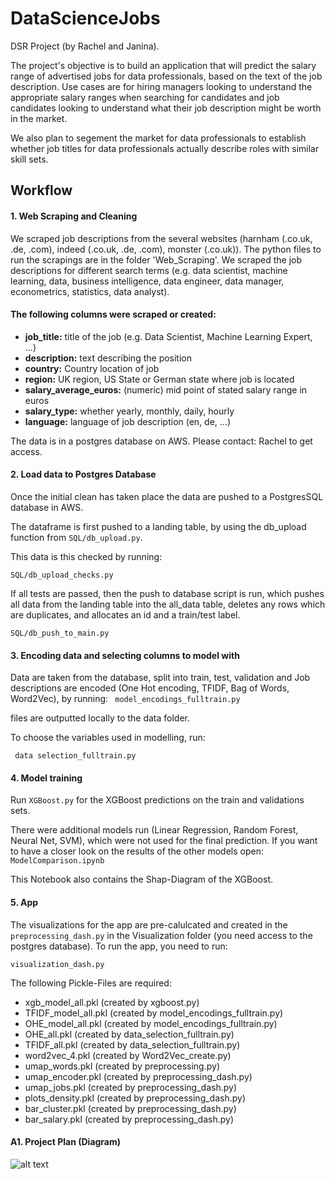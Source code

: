 # DataScienceJobs
DSR Project (by Rachel and Janina).

The project's objective is to build an application that will predict the salary range of advertised jobs for data professionals, based on the text of the job description. Use cases are for hiring managers looking to understand the appropriate salary ranges when searching for candidates and job candidates looking to understand what their job description might be worth in the market.

We also plan to segement the market for data professionals to establish whether job titles for data professionals actually describe roles with similar skill sets.

## Workflow

#### 1. Web Scraping and Cleaning
We scraped job descriptions from the several websites (harnham (.co.uk, .de, .com), indeed (.co.uk, .de, .com), monster 
(.co.uk)). The python files to run the scrapings are in the folder 'Web_Scraping'. We scraped the job descriptions for 
different search terms (e.g. data scientist, machine learning, data, business intelligence, data engineer, data manager,
econometrics, statistics, data analyst).

#### The following columns were scraped or created:
* __job_title:__ title of the job (e.g. Data Scientist, Machine Learning Expert, ...)
* __description:__ text describing the position
* __country:__ Country location of job 
* __region:__ UK region, US State or German state where job is located
* __salary_average_euros:__ (numeric) mid point of stated salary range in euros
* __salary_type:__ whether yearly, monthly, daily, hourly
* __language:__ language of job description (en, de, ...)

The data is in a postgres database on AWS. Please contact: Rachel to get access.

#### 2. Load data to Postgres Database

Once the initial clean has taken place the data are pushed to a PostgresSQL database in AWS.

The dataframe is first pushed to a landing table, by using the db_upload function from ```SQL/db_upload.py```.

This data is this checked by running:

```SQL/db_upload_checks.py```

If all tests are passed, then the push to database script is run, which pushes all data from the landing table into the all_data table, deletes any rows which are duplicates, and allocates an id and a train/test label.

```SQL/db_push_to_main.py ```


#### 3. Encoding data and selecting columns to model with

Data are taken from the database, split into train, test, validation and Job descriptions are encoded (One Hot encoding, TFIDF, Bag of Words, Word2Vec), by running:
``` model_encodings_fulltrain.py```

files are outputted locally to the data folder.

To choose the variables used in modelling, run:

``` data selection_fulltrain.py```

#### 4. Model training

Run ```XGBoost.py``` for the XGBoost predictions on the train and validations sets.

There were additional models run (Linear Regression, Random Forest, Neural Net, SVM), which were not used for the final prediction. If you want to have a closer look on the results of the other models open:
```ModelComparison.ipynb```

This Notebook also contains the Shap-Diagram of the XGBoost.


#### 5. App

The visualizations for the app are pre-calulcated and created in the ````preprocessing_dash.py```` in the Visualization folder (you need access to the postgres database).
To run the app, you need to run:

````visualization_dash.py````

The following Pickle-Files are required: 

* xgb_model_all.pkl (created by xgboost.py)
* TFIDF_model_all.pkl (created by model_encodings_fulltrain.py)
* OHE_model_all.pkl (created by model_encodings_fulltrain.py)
* OHE_all.pkl (created by data_selection_fulltrain.py)
* TFIDF_all.pkl (created by data_selection_fulltrain.py)
* word2vec_4.pkl (created by Word2Vec_create.py)
* umap_words.pkl (created by preprocessing.py)
* umap_encoder.pkl (created by preprocessing_dash.py)
* umap_jobs.pkl (created by preprocessing_dash.py)
* plots_density.pkl (created by preprocessing_dash.py)
* bar_cluster.pkl (created by preprocessing_dash.py)
* bar_salary.pkl (created by preprocessing_dash.py)



#### A1. Project Plan (Diagram)



![alt text](Assets/ProjectDiagram2.png "Project Plan Diagram")
